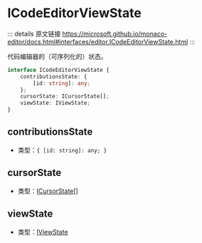 # ICodeEditorViewState

<backTop />
        
::: details 原文链接
https://microsoft.github.io/monaco-editor/docs.html#interfaces/editor.ICodeEditorViewState.html
:::

代码编辑器的（可序列化的）状态。

```ts
interface ICodeEditorViewState {
    contributionsState: {
        [id: string]: any;
    };
    cursorState: ICursorState[];
    viewState: IViewState;
}
```

## contributionsState
- 类型：`{ [id: string]: any; }`

## cursorState
- 类型：[ICursorState](/api/editor/ICursorState.md)[]


## viewState
- 类型：[IViewState](/api/editor/IViewState.md)


